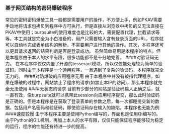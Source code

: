 ### 基于网页结构的密码爆破程序
常见的密码密码爆破工具一般都是需要用户的操作，不方便上手，例如PKAV需要手动地将请求包拷贝到程序中方可执行，但是直接从浏览器中拷贝的又无法直接在PKAV中使用；burpsuite的使用难度也是比较的大，需要配置代理，拦截请求等等。本工具就是完全为小白准备的，用户只需要输入含有登录页面的URL，程序就可以自动地完成表单结构的解析，不需要用户进行其他的操作。其次，本程序还可以更具请求返回的结果判断是否是登录成功。
虽然简单易用是本程序的特点，但是本程序由于本人的水平有限，很多功能都不是十分地完善。
####对验证码无力。
在本程序中仅仅内置了开源的tesseract模块，所以仅仅能处理较为简单的验证码。同时由于本程序是一个通用程序，一旦遇到了复杂的验证码，本程序就完全无力的。
####对防爆破的应用程序无用
由于本程序中并没有被指代理程序，如果在爆破的过程中，网站禁止了程序的请求(如禁止本IP的访问)，那么本程序就完全无法使用
####无状态的请求
目前有少部分的网站是验证码输入正确之后，就一直有效，像burpsuite就可以携带此session向应用程序提交，那么此时验证码是正确的。但是本程序是在获取了登录表单的参数之后，每一次都睡提交新的数据，包括用户名密码和验证码，即使验证码存在输入的缺陷，本程序也无能为例
####速度较慢
由于本程序主要是使用Python编写的，界面也是使用Qt编写的。由于Python的GIL机制，再加上本人的水平有限，仅仅只能保证程序能够较为稳定的运行，程序的性能还有待进一步的提高。